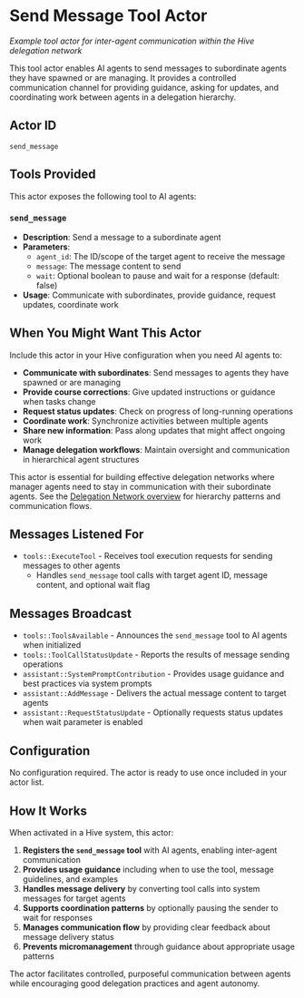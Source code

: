 # Send Message Tool Actor

*Example tool actor for inter-agent communication within the Hive delegation network*

This tool actor enables AI agents to send messages to subordinate agents they have spawned or are managing. It provides a controlled communication channel for providing guidance, asking for updates, and coordinating work between agents in a delegation hierarchy.

## Actor ID
`send_message`

## Tools Provided

This actor exposes the following tool to AI agents:

### `send_message`
- **Description**: Send a message to a subordinate agent
- **Parameters**:
  - `agent_id`: The ID/scope of the target agent to receive the message
  - `message`: The message content to send
  - `wait`: Optional boolean to pause and wait for a response (default: false)
- **Usage**: Communicate with subordinates, provide guidance, request updates, coordinate work

## When You Might Want This Actor

Include this actor in your Hive configuration when you need AI agents to:

- **Communicate with subordinates**: Send messages to agents they have spawned or are managing
- **Provide course corrections**: Give updated instructions or guidance when tasks change
- **Request status updates**: Check on progress of long-running operations
- **Coordinate work**: Synchronize activities between multiple agents
- **Share new information**: Pass along updates that might affect ongoing work
- **Manage delegation workflows**: Maintain oversight and communication in hierarchical agent structures

This actor is essential for building effective delegation networks where manager agents need to stay in communication with their subordinate agents. See the [Delegation Network overview](../../README.md) for hierarchy patterns and communication flows.

## Messages Listened For

- `tools::ExecuteTool` - Receives tool execution requests for sending messages to other agents
  - Handles `send_message` tool calls with target agent ID, message content, and optional wait flag

## Messages Broadcast

- `tools::ToolsAvailable` - Announces the `send_message` tool to AI agents when initialized
- `tools::ToolCallStatusUpdate` - Reports the results of message sending operations
- `assistant::SystemPromptContribution` - Provides usage guidance and best practices via system prompts
- `assistant::AddMessage` - Delivers the actual message content to target agents
- `assistant::RequestStatusUpdate` - Optionally requests status updates when wait parameter is enabled

## Configuration

No configuration required. The actor is ready to use once included in your actor list.

## How It Works

When activated in a Hive system, this actor:

1. **Registers the `send_message` tool** with AI agents, enabling inter-agent communication
2. **Provides usage guidance** including when to use the tool, message guidelines, and examples
3. **Handles message delivery** by converting tool calls into system messages for target agents
4. **Supports coordination patterns** by optionally pausing the sender to wait for responses
5. **Manages communication flow** by providing clear feedback about message delivery status
6. **Prevents micromanagement** through guidance about appropriate usage patterns

The actor facilitates controlled, purposeful communication between agents while encouraging good delegation practices and agent autonomy.